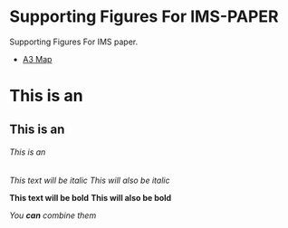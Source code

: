 # Supporting Figures For IMS-PAPER

Supporting Figures For IMS paper.

 - [A3 Map](https://edward1292.github.io/test555/A3_github/A3_github_All-CCS-Data.html)



# This is an 
## This is an 
###### This is an 


*This text will be italic*
_This will also be italic_

**This text will be bold**
__This will also be bold__

_You **can** combine them_
